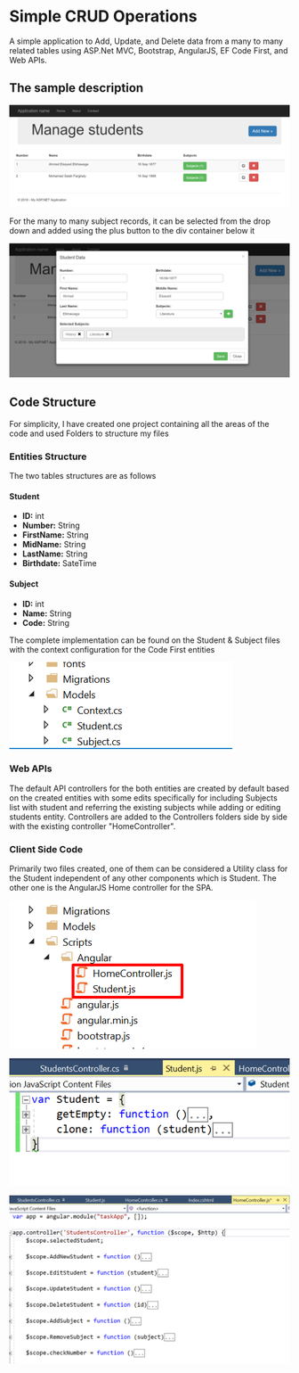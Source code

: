 # Simple CRUD Operations
A simple application to Add, Update, and Delete data from a many to many related tables using ASP.Net MVC, Bootstrap, AngularJS, EF Code First, and Web APIs.

## The sample description

![Management screen for students](/TaskResolution/images/HomePage.png)

For the many to many subject records, it can be selected from the drop down and added using the plus button to the div container below it

![Edit student](/TaskResolution/images/EditStudent.png)


## Code Structure
For simplicity, I have created one project containing all the areas of the code and used Folders to structure my files

### Entities Structure
The two tables structures are as follows

#### Student
* **ID:** int
* **Number:** String
* **FirstName:** String
* **MidName:** String
* **LastName:** String
* **Birthdate:** SateTime
#### Subject
* **ID:** int
* **Name:** String
* **Code:** String

The complete implementation can be found on the Student & Subject files with the context configuration for the Code First entities

![Entities](/TaskResolution/images/Entities.png)

### Web APIs
The default API controllers for the both entities are created by default based on the created entities with some edits specifically for including Subjects list with student and referring the existing subjects while adding or editing students entity. Controllers are added to the Controllers folders side by side with the existing controller "HomeController".

### Client Side Code
Primarily two files created, one of them can be considered a Utility class for the Student independent of any other components which is Student. The other one is the AngularJS Home controller for the SPA.

![JS files](/TaskResolution/images/Angular.png)

![Student Js file](/TaskResolution/images/student.png)

![Angular Controller](/TaskResolution/images/AngularController.png)


